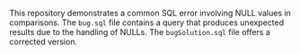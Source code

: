 This repository demonstrates a common SQL error involving NULL values in comparisons. The `bug.sql` file contains a query that produces unexpected results due to the handling of NULLs. The `bugSolution.sql` file offers a corrected version.